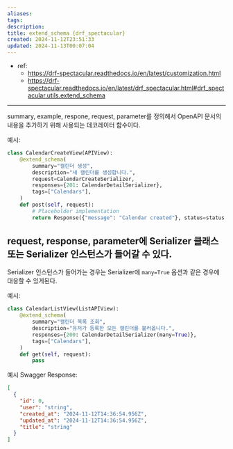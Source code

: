 ```yaml
---
aliases: 
tags: 
description:
title: extend_schema {drf_spectacular}
created: 2024-11-12T23:51:33
updated: 2024-11-13T00:07:04
---
```

- ref: 
	- <https://drf-spectacular.readthedocs.io/en/latest/customization.html>
	- <https://drf-spectacular.readthedocs.io/en/latest/drf_spectacular.html#drf_spectacular.utils.extend_schema>
---
summary, example, respone, request, parameter를 정의해서 OpenAPI 문서의 내용을 추가하기 위해 사용되는 데코레이터 함수이다.

예시:

```python
class CalendarCreateView(APIView):
    @extend_schema(
        summary="캘린더 생성",
        description="새 캘린더를 생성합니다.",
        request=CalendarCreateSerializer,
        responses={201: CalendarDetailSerializer},
        tags=["Calendars"],
    )
    def post(self, request):
        # Placeholder implementation
        return Response({"message": "Calendar created"}, status=status.HTTP_201_CREATED)
```

## request, response, parameter에 Serializer 클래스 또는 Serializer 인스턴스가 들어갈 수 있다.

Serializer 인스턴스가 들어가는 경우는 Serializer에 `many=True` 옵션과 같은 경우에 대응할 수 있게된다.

예시:

```python
class CalendarListView(ListAPIView):
    @extend_schema(
        summary="캘린더 목록 조회",
        description="유저가 등록한 모든 캘린더를 불러옵니다.",
        responses={200: CalendarDetailSerializer(many=True)},
        tags=["Calendars"],
    )
    def get(self, request):
        pass
```

예시 Swagger Response:

```json
[
  {
    "id": 0,
    "user": "string",
    "created_at": "2024-11-12T14:36:54.956Z",
    "updated_at": "2024-11-12T14:36:54.956Z",
    "title": "string"
  }
]
```
